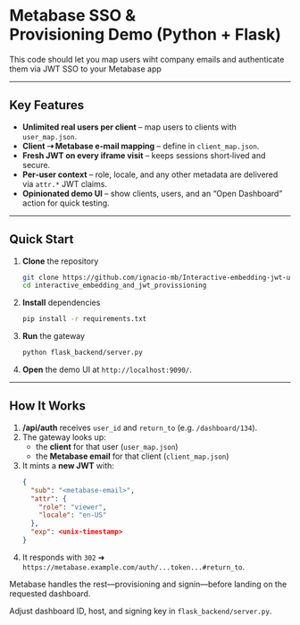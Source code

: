 
# Metabase SSO & Provisioning Demo (Python + Flask)

This code should let you map users wiht company emails and authenticate them via JWT SSO to your Metabase app

---
## Key Features
- **Unlimited real users per client** – map users to clients with `user_map.json`.
- **Client ⇢ Metabase e‑mail mapping** – define in `client_map.json`.
- **Fresh JWT on every iframe visit** – keeps sessions short‑lived and secure.
- **Per‑user context** – role, locale, and any other metadata are delivered via `attr.*` JWT claims.
- **Opinionated demo UI** – show clients, users, and an “Open Dashboard” action for quick testing.

---
## Quick Start

1. **Clone** the repository
   ```bash
   git clone https://github.com/ignacio-mb/Interactive-embedding-jwt-user-provisioning-and-mapping.git
   cd interactive_embedding_and_jwt_provissioning
   ```
2. **Install** dependencies
   ```bash
   pip install -r requirements.txt
   ```
3. **Run** the gateway
   ```bash
   python flask_backend/server.py
   ```
4. **Open** the demo UI at `http://localhost:9090/`.

---
## How It Works

1. **/api/auth** receives `user_id` and `return_to` (e.g. `/dashboard/134`).
2. The gateway looks up:
   - the **client** for that user (`user_map.json`)
   - the **Metabase email** for that client (`client_map.json`)
3. It mints a **new JWT** with:
   ```json
   {
     "sub": "<metabase-email>",
     "attr": {
       "role": "viewer",
       "locale": "en-US"
     },
     "exp": <unix-timestamp>
   }
   ```
4. It responds with `302` ➜ `https://metabase.example.com/auth/...token...#return_to`.


Metabase handles the rest—provisioning and signin—before landing on the requested dashboard.

Adjust dashboard ID, host, and signing key in `flask_backend/server.py`.
